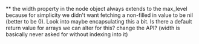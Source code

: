 
** the width property in the node object always extends to the max_level because for simplicity
we didn't want fetching a non-filled in value to be nil (better to be 0).  Look into maybe
encapsulating this a bit.  Is there a default return value for arrays we can alter for this?
change the API?  (width is basically never asked for without indexing into it)
